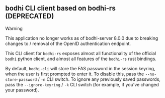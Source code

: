 ## bodhi CLI client based on bodhi-rs (DEPRECATED)

> [!WARNING]
> This application no longer works as of bodhi-server 8.0.0 due to breaking
> changes to / removal of the OpenID authentication endpoint.

This CLI client for `bodhi-rs` exposes almost all functionality of the official
`bodhi` python client, and almost all features of the `bodhi-rs` rust bindings.

By default, `bodhi-cli` will store the FAS password in the session keyring, when
the user is first prompted to enter it. To disable this, pass the
`--no-store-password` / `-n` CLI switch. To ignore any previously saved
passwords, pass the `--ignore-keyring` / `-k` CLI switch (for example, if you've
changed your password).

